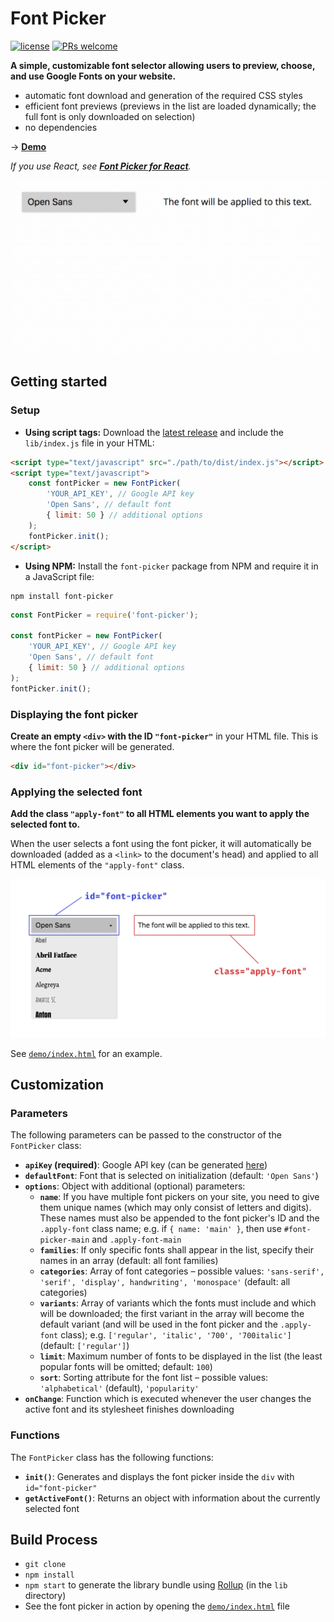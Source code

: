 # Font Picker

[![license](https://img.shields.io/github/license/mashape/apistatus.svg)](https://github.com/smeuli/font-picker/blob/master/LICENSE)
[![PRs welcome](https://img.shields.io/badge/PRs-welcome-brightgreen.svg)](https://github.com/smeuli/font-picker/pulls)

**A simple, customizable font selector allowing users to preview, choose, and use Google Fonts on your website.**

* automatic font download and generation of the required CSS styles
* efficient font previews (previews in the list are loaded dynamically; the full font is only downloaded on selection)
* no dependencies

→ **[Demo](https://smeuli.github.io/font-picker)**

_If you use React, see [**Font Picker for React**](https://github.com/smeuli/font-picker-react)._

<p align="center">
  <img src=".github/demo.gif" width=700 alt="Demo">
</p>


## Getting started

### Setup

* **Using script tags:** Download the [latest release](https://github.com/smeuli/font-picker/releases/latest) and include the `lib/index.js` file in your HTML:

```html
<script type="text/javascript" src="./path/to/dist/index.js"></script>
<script type="text/javascript">
    const fontPicker = new FontPicker(
        'YOUR_API_KEY', // Google API key
        'Open Sans', // default font
        { limit: 50 } // additional options
    );
    fontPicker.init();
</script>
```


* **Using NPM:** Install the `font-picker` package from NPM and require it in a JavaScript file:

```
npm install font-picker
```

```js
const FontPicker = require('font-picker');

const fontPicker = new FontPicker(
    'YOUR_API_KEY', // Google API key
    'Open Sans', // default font
    { limit: 50 } // additional options
);
fontPicker.init();
```


### Displaying the font picker

**Create an empty `<div>` with the ID `"font-picker"`** in your HTML file. This is where the font picker will be generated.

```html
<div id="font-picker"></div>
```


### Applying the selected font

**Add the class `"apply-font"` to all HTML elements you want to apply the selected font to.**

When the user selects a font using the font picker, it will automatically be downloaded (added as a `<link>` to the document's head) and applied to all HTML elements of the `"apply-font"` class.


<p align="center">
  <img src=".github/html-element-names.png" width=800 alt="Class names">
</p>


See [`demo/index.html`](demo/index.html) for an example.


## Customization

### Parameters

The following parameters can be passed to the constructor of the `FontPicker` class:

* **`apiKey` (required)**: Google API key (can be generated [here](https://developers.google.com/fonts/docs/developer_api#APIKey))
* **`defaultFont`**: Font that is selected on initialization (default: `'Open Sans'`)
* **`options`**: Object with additional (optional) parameters:
  * **`name`**: If you have multiple font pickers on your site, you need to give them unique names (which may only consist of letters and digits). These names must also be appended to the font picker's ID and the `.apply-font` class name; e.g. if `{ name: 'main' }`, then use `#font-picker-main` and `.apply-font-main`
  * **`families`**: If only specific fonts shall appear in the list, specify their names in an array (default: all font families)
  * **`categories`**: Array of font categories – possible values: `'sans-serif', 'serif', 'display', handwriting', 'monospace'` (default: all categories)
  * **`variants`**: Array of variants which the fonts must include and which will be downloaded; the first variant in the array will become the default variant (and will be used in the font picker and the `.apply-font` class); e.g. `['regular', 'italic', '700', '700italic']` (default: `['regular']`)
  * **`limit`**: Maximum number of fonts to be displayed in the list (the least popular fonts will be omitted; default: `100`)
  * **`sort`**: Sorting attribute for the font list – possible values: `'alphabetical'` (default), `'popularity'`
* **`onChange`**: Function which is executed whenever the user changes the active font and its stylesheet finishes downloading


### Functions

The `FontPicker` class has the following functions:

* **`init()`**: Generates and displays the font picker inside the `div` with `id="font-picker"`
* **`getActiveFont()`**: Returns an object with information about the currently selected font


## Build Process

* `git clone`
* `npm install`
* `npm start` to generate the library bundle using [Rollup](https://github.com/rollup/rollup) (in the `lib` directory)
* See the font picker in action by opening the [`demo/index.html`](demo/index.html) file
